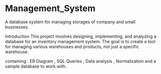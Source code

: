 # Management_System
A database system for managing storages of company and small businesses.


Introduction
This project involves designing, implementing, and analyzing a database for an inventory management system. The goal is to create a tool for managing various warehouses and products, not just a specific warehouse.

containing : ER Diagram , SQL Queries , Data analysis , Normalization and a sample database to work with.   